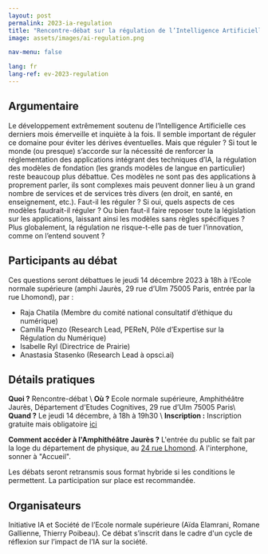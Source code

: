 ```yaml
---
layout: post
permalink: 2023-ia-regulation
title: "Rencontre-débat sur la régulation de l’Intelligence Artificielle"
image: assets/images/ai-regulation.png

nav-menu: false

lang: fr
lang-ref: ev-2023-regulation
---
```

## Argumentaire 

Le développement extrêmement soutenu de l’Intelligence Artificielle ces derniers mois émerveille et inquiète à la fois. Il semble important de réguler ce domaine pour éviter les dérives éventuelles. Mais que réguler ? Si tout le monde (ou presque) s’accorde sur la nécessité de renforcer la réglementation des applications intégrant des techniques d’IA, la régulation des modèles de fondation (les grands modèles de langue en particulier) reste beaucoup plus débattue. Ces modèles ne sont pas des applications à proprement parler, ils sont complexes mais peuvent donner lieu à un grand nombre de services et de services très divers (en droit, en santé, en enseignement, etc.). Faut-il les réguler ? Si oui, quels aspects de ces modèles faudrait-il réguler ? Ou bien faut-il faire reposer toute la législation sur les applications, laissant ainsi les modèles sans règles spécifiques ? Plus globalement, la régulation ne risque-t-elle pas de tuer l’innovation, comme on l’entend souvent ?

## Participants au débat
Ces questions seront débattues le jeudi 14 décembre 2023 à 18h à l’Ecole normale supérieure (amphi Jaurès, 29 rue d’Ulm 75005 Paris, entrée par la rue Lhomond), par :
<ul>
<li> Raja Chatila (Membre du comité national consultatif d’éthique du numérique)</li>
<li> Camilla Penzo (Research Lead, PEReN, Pôle d’Expertise sur la Régulation du Numérique) </li>
<li> Isabelle Ryl (Directrice de Prairie) </li>
<li> Anastasia Stasenko (Research Lead à opsci.ai) </li>
</ul>

## Détails pratiques
**Quoi ?** Rencontre-débat \\
**Où ?** Ecole normale supérieure, Amphithéâtre Jaurès, Département d'Etudes Cognitives, 29 rue d’Ulm 75005 Paris\\
**Quand ?** Le jeudi 14 décembre, à 18h à 19h30 \\
**Inscription :** Inscription gratuite mais obligatoire [ici](https://framaforms.org/participation-au-seminaire-de-debat-sur-la-regulation-de-lia-1701651775)

**Comment accéder à l'Amphithéâtre Jaurès ?** L'entrée du public se fait par la loge du département de physique, au [24 rue Lhomond](https://www.google.com/maps/place/24+Rue+Lhomond,+75005+Paris/@48.8430847,2.3440961,17z/data=!3m1!4b1!4m6!3m5!1s0x47e671e905a58849:0x6c1d0dc24c54a979!8m2!3d48.8430812!4d2.346671!16s%2Fg%2F11c21xy3wx?entry=ttu). A l'interphone, sonner à "Accueil".

Les débats seront retransmis sous format hybride si les conditions le permettent. La participation sur place est recommandée. 

## Organisateurs
Initiative IA et Société de l’Ecole normale supérieure (Aïda Elamrani, Romane Gallienne, Thierry Poibeau). Ce débat s’inscrit dans le cadre d'un cycle de réflexion sur l’impact de l’IA sur la société. 






